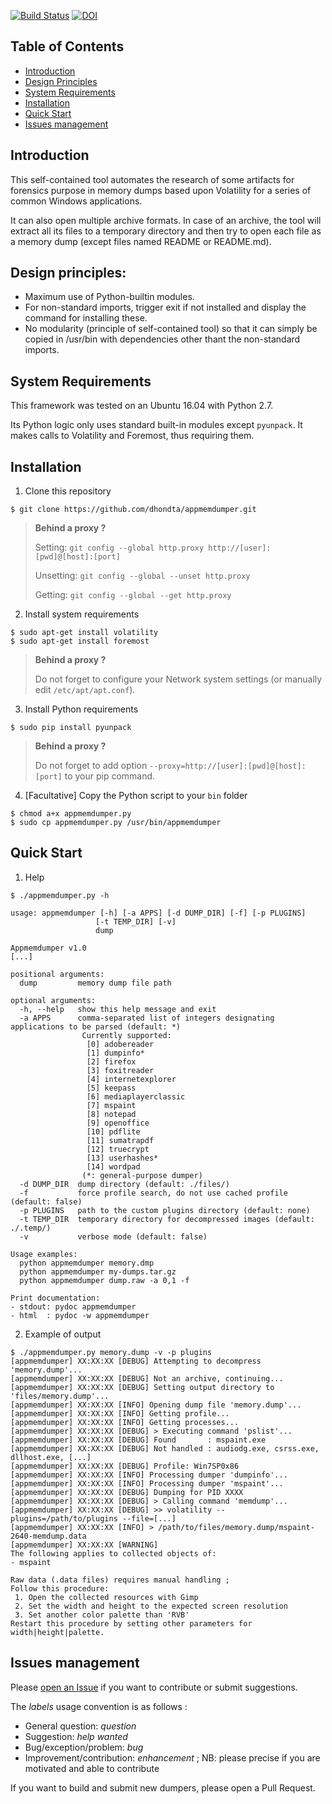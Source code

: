 [![Build Status](https://travis-ci.org/dhondta/AppmemDumper.svg?branch=master)](https://travis-ci.org/dhondta/AppmemDumper)
[![DOI](https://zenodo.org/badge/93773338.svg)](https://zenodo.org/badge/latestdoi/93773338)


## Table of Contents

   * [Introduction](#introduction)
   * [Design Principles](#design-principles)
   * [System Requirements](#system-requirements)
   * [Installation](#installation)
   * [Quick Start](#quick-start)
   * [Issues management](#issues-management)


## Introduction

This self-contained tool automates the research of some artifacts for forensics purpose in memory dumps based upon Volatility for a series of common Windows applications.

It can also open multiple archive formats. In case of an archive, the tool will extract all its files to a temporary directory and then try to open each file as a memory dump (except files named README or README.md).


## Design principles:

- Maximum use of Python-builtin modules.
- For non-standard imports, trigger exit if not installed and display the command for installing these.
- No modularity (principle of self-contained tool) so that it can simply be copied in /usr/bin with dependencies other thant the non-standard imports.


## System Requirements

This framework was tested on an Ubuntu 16.04 with Python 2.7.

Its Python logic only uses standard built-in modules except `pyunpack`. It makes calls to Volatility and Foremost, thus requiring them.


## Installation

1. Clone this repository

 ```session
 $ git clone https://github.com/dhondta/appmemdumper.git
 ```
 
 > **Behind a proxy ?**
 > 
 > Setting: `git config --global http.proxy http://[user]:[pwd]@[host]:[port]`
 > 
 > Unsetting: `git config --global --unset http.proxy`
 > 
 > Getting: `git config --global --get http.proxy`

2. Install system requirements

 ```session
 $ sudo apt-get install volatility
 $ sudo apt-get install foremost
 ```

 > **Behind a proxy ?**
 > 
 > Do not forget to configure your Network system settings (or manually edit `/etc/apt/apt.conf`).
 
3. Install Python requirements

 ```session
 $ sudo pip install pyunpack
 ```

 > **Behind a proxy ?**
 > 
 > Do not forget to add option `--proxy=http://[user]:[pwd]@[host]:[port]` to your pip command.
 
4. [Facultative] Copy the Python script to your `bin` folder

 ```session
 $ chmod a+x appmemdumper.py
 $ sudo cp appmemdumper.py /usr/bin/appmemdumper
 ```


## Quick Start

1. Help

 ```session
 $ ./appmemdumper.py -h
 
 usage: appmemdumper [-h] [-a APPS] [-d DUMP_DIR] [-f] [-p PLUGINS]
                    [-t TEMP_DIR] [-v]
                    dump

 Appmemdumper v1.0
 [...]

 positional arguments:
   dump         memory dump file path

 optional arguments:
   -h, --help   show this help message and exit
   -a APPS      comma-separated list of integers designating applications to be parsed (default: *)
                 Currently supported: 
                  [0] adobereader
                  [1] dumpinfo*
                  [2] firefox
                  [3] foxitreader
                  [4] internetexplorer
                  [5] keepass
                  [6] mediaplayerclassic
                  [7] mspaint
                  [8] notepad
                  [9] openoffice
                  [10] pdflite
                  [11] sumatrapdf
                  [12] truecrypt
                  [13] userhashes*
                  [14] wordpad
                 (*: general-purpose dumper)
   -d DUMP_DIR  dump directory (default: ./files/)
   -f           force profile search, do not use cached profile (default: false)
   -p PLUGINS   path to the custom plugins directory (default: none)
   -t TEMP_DIR  temporary directory for decompressed images (default: ./.temp/)
   -v           verbose mode (default: false)

 Usage examples:
   python appmemdumper memory.dmp
   python appmemdumper my-dumps.tar.gz
   python appmemdumper dump.raw -a 0,1 -f

 Print documentation:
 - stdout: pydoc appmemdumper
 - html  : pydoc -w appmemdumper
 
 ```
 
2. Example of output

 ```session
 $ ./appmemdumper.py memory.dump -v -p plugins
 [appmemdumper] XX:XX:XX [DEBUG] Attempting to decompress 'memory.dump'...
 [appmemdumper] XX:XX:XX [DEBUG] Not an archive, continuing...
 [appmemdumper] XX:XX:XX [DEBUG] Setting output directory to 'files/memory.dump'...
 [appmemdumper] XX:XX:XX [INFO] Opening dump file 'memory.dump'...
 [appmemdumper] XX:XX:XX [INFO] Getting profile...
 [appmemdumper] XX:XX:XX [INFO] Getting processes...
 [appmemdumper] XX:XX:XX [DEBUG] > Executing command 'pslist'...
 [appmemdumper] XX:XX:XX [DEBUG] Found       : mspaint.exe
 [appmemdumper] XX:XX:XX [DEBUG] Not handled : audiodg.exe, csrss.exe, dllhost.exe, [...]
 [appmemdumper] XX:XX:XX [DEBUG] Profile: Win7SP0x86
 [appmemdumper] XX:XX:XX [INFO] Processing dumper 'dumpinfo'...
 [appmemdumper] XX:XX:XX [INFO] Processing dumper 'mspaint'...
 [appmemdumper] XX:XX:XX [DEBUG] Dumping for PID XXXX
 [appmemdumper] XX:XX:XX [DEBUG] > Calling command 'memdump'...
 [appmemdumper] XX:XX:XX [DEBUG] >> volatility --plugins=/path/to/plugins --file=[...]
 [appmemdumper] XX:XX:XX [INFO] > /path/to/files/memory.dump/mspaint-2640-memdump.data
 [appmemdumper] XX:XX:XX [WARNING] 
 The following applies to collected objects of:
 - mspaint
 
 Raw data (.data files) requires manual handling ;
 Follow this procedure:
  1. Open the collected resources with Gimp
  2. Set the width and height to the expected screen resolution
  3. Set another color palette than 'RVB'
 Restart this procedure by setting other parameters for width|height|palette.

 ```


## Issues management

Please [open an Issue](https://github.com/dhondta/appmemdumper/issues/new) if you want to contribute or submit suggestions. 

The *labels* usage convention is as follows :
 - General question: *question*
 - Suggestion: *help wanted*
 - Bug/exception/problem: *bug*
 - Improvement/contribution: *enhancement* ; NB: please precise if you are motivated and able to contribute

If you want to build and submit new dumpers, please open a Pull Request.
